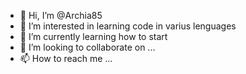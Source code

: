 - 👋 Hi, I’m @Archia85
- 👀 I’m interested in learning code in varius lenguages
- 🌱 I’m currently learning how to start
- 💞️ I’m looking to collaborate on ...
- 📫 How to reach me ...

<!---
Archia85/Archia85 is a ✨ special ✨ repository because its `README.md` (this file) appears on your GitHub profile.
You can click the Preview link to take a look at your changes.
--->

